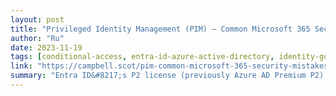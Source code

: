 ```yaml
---
layout: post
title: "Privileged Identity Management (PIM) – Common Microsoft 365 Security Mistakes Series"
author: "Ru"
date: 2023-11-19
tags: [conditional-access, entra-id-azure-active-directory, identity-governance, privileged-identity-management, authentication-context]
link: "https://campbell.scot/pim-common-microsoft-365-security-mistakes-series/?utm_source=rss&utm_medium=rss&utm_campaign=pim-common-microsoft-365-security-mistakes-series"
summary: "Entra ID&#8217;s P2 license (previously Azure AD Premium P2) unlocks the Privileged Identity Management (PIM). PIM is part of broader identity governance features, and is most known for enabling ju..."
---
```

